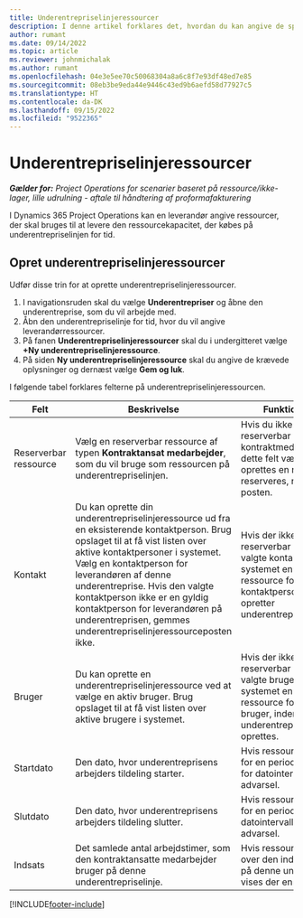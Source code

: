 ```yaml
---
title: Underentrepriselinjeressourcer
description: I denne artikel forklares det, hvordan du kan angive de specifikke ressourcer, der er leveret af leverandøren til en bestemt underleverandørlinje for tid.
author: rumant
ms.date: 09/14/2022
ms.topic: article
ms.reviewer: johnmichalak
ms.author: rumant
ms.openlocfilehash: 04e3e5ee70c50068304a8a6c8f7e93df48ed7e85
ms.sourcegitcommit: 08eb3be9eda44e9446c43ed9b6aefd58d77927c5
ms.translationtype: HT
ms.contentlocale: da-DK
ms.lasthandoff: 09/15/2022
ms.locfileid: "9522365"
---
```

# <a name="subcontract-line-resources"></a>Underentrepriselinjeressourcer

_**Gælder for:** Project Operations for scenarier baseret på ressource/ikke-lager, lille udrulning - aftale til håndtering af proformafakturering_

I Dynamics 365 Project Operations kan en leverandør angive ressourcer, der skal bruges til at levere den ressourcekapacitet, der købes på underentrepriselinjen for tid.

## <a name="create-subcontract-line-resources"></a>Opret underentrepriselinjeressourcer

Udfør disse trin for at oprette underentrepriselinjeressourcer.

1. I navigationsruden skal du vælge **Underentrepriser** og åbne den underentreprise, som du vil arbejde med.
2. Åbn den underentrepriselinje for tid, hvor du vil angive leverandørressourcer.
3. På fanen **Underentrepriselinjeressourcer** skal du i undergitteret vælge **+Ny underentrepriselinjeressource**.
4. På siden **Ny underentrepriselinjeressource** skal du angive de krævede oplysninger og dernæst vælge **Gem og luk**.

I følgende tabel forklares felterne på underentrepriselinjeressourcen.

| Felt | Beskrivelse | Funktionspåvirkning |
| ----- | ----------- | ----------------- |
| Reserverbar ressource | Vælg en reserverbar ressource af typen **Kontraktansat medarbejder**, som du vil bruge som ressourcen på underentrepriselinjen.| Hvis du ikke har oprettet en reserverbar ressource for kontraktmedarbejderen, skal dette felt være tomt. Der oprettes en ressource, der kan reserveres, når du gemmer posten.  |
| Kontakt | Du kan oprette din underentrepriselinjeressource ud fra en eksisterende kontaktperson. Brug opslaget til at få vist listen over aktive kontaktpersoner i systemet. Vælg en kontaktperson for leverandøren af denne underentreprise. Hvis den valgte kontaktperson ikke er en gyldig kontaktperson for leverandøren på underentreprisen, gemmes underentrepriselinjeressourceposten ikke.| Hvis der ikke findes en reserverbar ressource for den valgte kontaktperson, opretter systemet en reserverbar ressource for den valgte kontaktperson, inden det opretter underentrepriselinjeressourcen. |
| Bruger | Du kan oprette en underentrepriselinjeressource ved at vælge en aktiv bruger. Brug opslaget til at få vist listen over aktive brugere i systemet.| Hvis der ikke findes en reserverbar ressource for den valgte bruger, opretter systemet en reserverbar ressource for den valgte bruger, inden underentrepriselinjeressourcen oprettes. |
| Startdato | Den dato, hvor underentreprisens arbejders tildeling starter.| Hvis ressourcen er reserveret for en periode, der ligger forud for datointervallet, vises der en advarsel. |
| Slutdato | Den dato, hvor underentreprisens arbejders tildeling slutter.| Hvis ressourcen er reserveret for en periode, der ligger efter datointervallet, vises der en advarsel. |
| Indsats | Det samlede antal arbejdstimer, som den kontraktansatte medarbejder bruger på denne underentrepriselinje.| Hvis ressourcen reserveres ud over den indsats, der er tildelt på denne underentreprise, vises der en advarsel. |


[!INCLUDE[footer-include](../../includes/footer-banner.md)]
